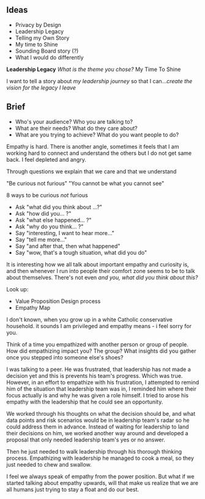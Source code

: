 ## Ideas

* Privacy by Design
* Leadership Legacy
* Telling my Own Story
* My time to Shine
* Sounding Board story (?)
* What I would do differently


**Leadership Legacy**
*What is the theme you chose?*
My Time To Shine

I want to tell a story about *my leadership journey* so that I can...*create the vision for the legacy I leave*


## Brief

- Who's your audience? Who you are talking to?
- What are their needs? What do they care about?
- What are you trying to achieve? What do you want people to do?

Empathy is hard. 
There is another angle, sometimes it feels that I am working hard to connect and understand the others but I do not get same back. I feel depleted and angry. 

Through questions we explain that we care and that we understand

"Be curious not furious"
"You cannot be what you cannot see"

8 ways to be curious *not* furious

- Ask "what did you think about ...?"
- Ask "how did you... ?"
- Ask "what else happened... ?"
- Ask "why do you think... ?"
- Say "interesting, I want to hear more..."
- Say "tell me more..."
- Say "and after that, then what happened"
- Say "wow, that's a tough situation, what did you do"


It is interesting how we all talk about important empathy and curiosity is, and then whenever I run into people their comfort zone seems to be to talk about themselves. There's not even *and you, what did you think about this?*

Look up: 
- Value Proposition Design process
- Empathy Map

I don't known, when you grow up in a white Catholic conservative household. it sounds I am privileged and empathy means - i feel sorry for you.




Think of a time you empathized with another person or group of people. How did empathizing impact you? The group? What insights did you gather once you stepped into someone else's shoes?


I was talking to a peer. He was frustrated, that leadership has not made a decision yet and this is prevents his team's progress. Which was true. However, in an effort to empathize with his frustration, I attempted to remind him of the situation that leadership team was in, I reminded him where their focus actually is and why he was given a role himself. I tried to arose his empathy with the leadership that he could see an opportunity. 

We worked through his thoughts on what the decision should be, and what data points and risk scenarios would be in leadership team's radar so he could address them in advance. Instead of waiting for leadership to land their decisions on him, we worked another way around and developed a proposal that only needed leadership team's yes or no answer. 

Then he just needed to walk leadership through his thorough thinking process. Empathizing with leadership he managed to cook a meal, so they just needed to chew and swallow. 

I feel we always speak of empathy from the power position. But what if we started talking about empathy upwards, will that make us realize that we are all humans just trying to stay a float and do our best. 